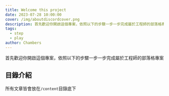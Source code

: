 ```yaml
---
title: Welcome this project
date: 2023-07-28 10:00:00
cover: /img/aboutdiscordcover.png
description: 首先歡迎你開啟這個專案，依照以下的步驟一步一步完成屬於工程師的部落格專案
tags:
  - step
  - play
author: Chambers
---
```


首先歡迎你開啟這個專案，依照以下的步驟一步一步完成屬於工程師的部落格專案

## 目錄介紹

所有文章皆會放在`/content`目錄底下